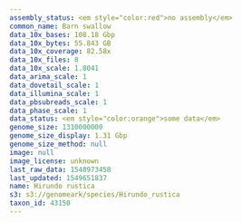 ```yaml
---
assembly_status: <em style="color:red">no assembly</em>
common_name: Barn swallow
data_10x_bases: 108.18 Gbp
data_10x_bytes: 55.843 GB
data_10x_coverage: 82.58x
data_10x_files: 8
data_10x_scale: 1.8041
data_arima_scale: 1
data_dovetail_scale: 1
data_illumina_scale: 1
data_pbsubreads_scale: 1
data_phase_scale: 1
data_status: <em style="color:orange">some data</em>
genome_size: 1310000000
genome_size_display: 1.31 Gbp
genome_size_method: null
image: null
image_license: unknown
last_raw_data: 1548973458
last_updated: 1549651837
name: Hirundo rustica
s3: s3://genomeark/species/Hirundo_rustica
taxon_id: 43150
---
```

